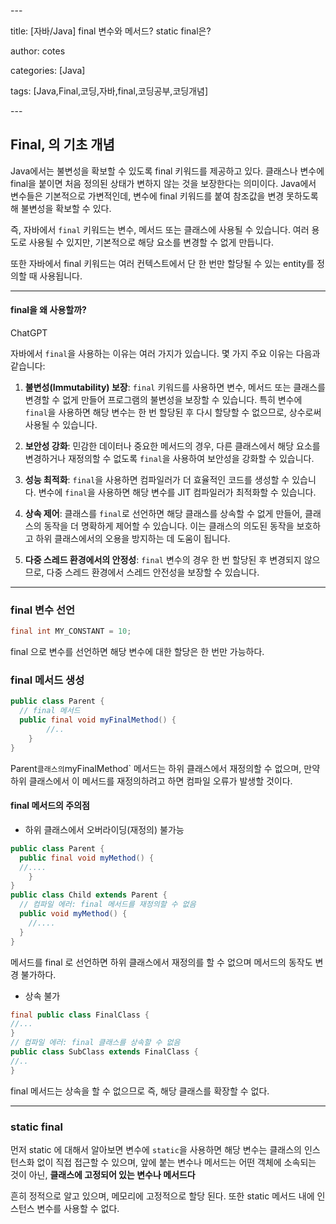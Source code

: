 \---

title: <h0>[자바/Java] final 변수와 메서드? static final은?  </h0>

author: cotes   

categories: [Java]

tags: [Java,Final,코딩,자바,final,코딩공부,코딩개념]

\---

## Final, 의 기초 개념

 Java에서는 불변성을 확보할 수 있도록 final 키워드를 제공하고 있다. 클래스나 변수에 final을 붙이면 처음 정의된 상태가 변하지 않는 것을 보장한다는 의미이다. Java에서 변수들은 기본적으로 가변적인데, 변수에 final 키워드를 붙여 참조값을 변경 못하도록 해 불변성을 확보할 수 있다. 

즉, 자바에서 `final` 키워드는 변수, 메서드 또는 클래스에 사용될 수 있습니다. 여러 용도로 사용될 수 있지만, 기본적으로 해당 요소를 변경할 수 없게 만듭니다.

또한 자바에서 final 키워드는 여러 컨텍스트에서 단 한 번만 할당될 수 있는 entity를 정의할 때 사용됩니다.

------

#### final을 왜 사용할까?

ChatGPT

자바에서 `final`을 사용하는 이유는 여러 가지가 있습니다. 몇 가지 주요 이유는 다음과 같습니다:

1. **불변성(Immutability) 보장**: `final` 키워드를 사용하면 변수, 메서드 또는 클래스를 변경할 수 없게 만들어 프로그램의 불변성을 보장할 수 있습니다. 특히 변수에 `final`을 사용하면 해당 변수는 한 번 할당된 후 다시 할당할 수 없으므로, 상수로써 사용될 수 있습니다.

2. **보안성 강화**: 민감한 데이터나 중요한 메서드의 경우, 다른 클래스에서 해당 요소를 변경하거나 재정의할 수 없도록 `final`을 사용하여 보안성을 강화할 수 있습니다.

3. **성능 최적화**: `final`을 사용하면 컴파일러가 더 효율적인 코드를 생성할 수 있습니다. 변수에 `final`을 사용하면 해당 변수를 JIT 컴파일러가 최적화할 수 있습니다.

4. **상속 제어**: 클래스를 `final`로 선언하면 해당 클래스를 상속할 수 없게 만들어, 클래스의 동작을 더 명확하게 제어할 수 있습니다. 이는 클래스의 의도된 동작을 보호하고 하위 클래스에서의 오용을 방지하는 데 도움이 됩니다.

5. **다중 스레드 환경에서의 안정성**: `final` 변수의 경우 한 번 할당된 후 변경되지 않으므로, 다중 스레드 환경에서 스레드 안전성을 보장할 수 있습니다.

   

------



### final 변수 선언

```java
final int MY_CONSTANT = 10;
```

final 으로 변수를 선언하면 해당 변수에 대한 할당은 한 번만 가능하다.

### final 메서드 생성

```java
public class Parent {    
  // final 메서드    
  public final void myFinalMethod() {        
    	//..
  	} 
}
```

Parent` 클래스의 `myFinalMethod` 메서드는 하위 클래스에서 재정의할 수 없으며, 만약 하위 클래스에서 이 메서드를 재정의하려고 하면 컴파일 오류가 발생할 것이다.

#### final 메서드의 주의점

- 하위 클래스에서 오버라이딩(재정의) 불가능

```java
public class Parent {    
  public final void myMethod() {        
  //....
	} 
} 
public class Child extends Parent {    
  // 컴파일 에러: final 메서드를 재정의할 수 없음
  public void myMethod() {
    //....
  } 
}
```

메서드를 final 로 선언하면 하위 클래스에서 재정의를 할 수 없으며 메서드의 동작도 변경 불가하다.

- 상속 불가

```java
final public class FinalClass {    
//...
} 
// 컴파일 에러: final 클래스를 상속할 수 없음
public class SubClass extends FinalClass {
//..
}
```

final 메서드는 상속을 할 수 없으므로 즉, 해당 클래스를 확장할 수 없다.

------



### static final

먼저 static 에 대해서 알아보면 변수에 `static`을 사용하면 해당 변수는 클래스의 인스턴스화 없이 직접 접근할 수 있으며, 앞에 붙는 변수나 메서드는 어떤 객체에 소속되는 것이 아닌, **클래스에 고정되어 있는 변수나 메서드다**

흔히 정적으로 알고 있으며, 메모리에 고정적으로 할당 된다. 또한 static 메서드 내에 인스턴스 변수를 사용할 수 없다.
